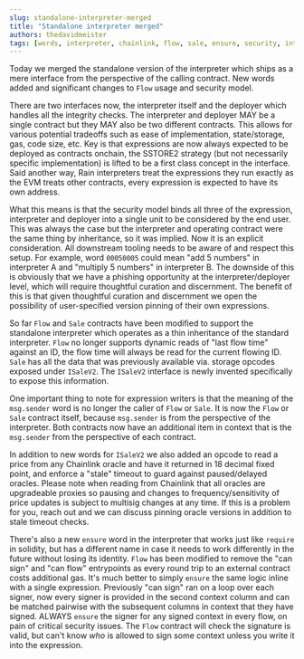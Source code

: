 ```yaml
---
slug: standalone-interpreter-merged
title: "Standalone interpreter merged"
authors: thedavidmeister
tags: [words, interpreter, chainlink, flow, sale, ensure, security, interface]
---
```


Today we merged the standalone version of the interpreter which ships as a mere
interface from the perspective of the calling contract. New words added and
significant changes to `Flow` usage and security model.

There are two interfaces now, the interpreter itself and the deployer which
handles all the integrity checks. The interpreter and deployer MAY be a single
contract but they MAY also be two different contracts. This allows for various
potential tradeoffs such as ease of implementation, state/storage, gas, code size,
etc. Key is that expressions are now always expected to be deployed as contracts
onchain, the SSTORE2 strategy (but not necessarily specific implementation) is
lifted to be a first class concept in the interface. Said another way, Rain
interpreters treat the expressions they run exactly as the EVM treats other
contracts, every expression is expected to have its own address.

What this means is that the security model binds all three of the expression,
interpreter and deployer into a single unit to be considered by the end user.
This was always the case but the interpreter and operating contract were the same
thing by inheritance, so it was implied. Now it is an explicit consideration. All
downstream tooling needs to be aware of and respect this setup. For example, word
`00050005` could mean "add 5 numbers" in interpreter A and "multiply 5 numbers"
in interpreter B. The downside of this is obviously that we have a phishing opportunity
at the interpreter/deployer level, which will require thoughtful curation and
discernment. The benefit of this is that given thoughtful curation and discernment
we open the possibility of user-specified version pinning of their own expressions.

So far `Flow` and `Sale` contracts have been modified to support the standalone
interpreter which operates as a thin inheritance of the standard interpreter.
`Flow` no longer supports dynamic reads of "last flow time" against an ID, the
flow time will always be read for the current flowing ID. `Sale` has all the data
that was previously available via. storage opcodes exposed under `ISaleV2`. The
`ISaleV2` interface is newly invented specifically to expose this information.

One important thing to note for expression writers is that the meaning of the 
`msg.sender` word is no longer the caller of `Flow` or `Sale`. It is now the
`Flow` or `Sale` contract itself, because `msg.sender` is from the perspective of
the interpreter. Both contracts now have an additional item in context that is the
`msg.sender` from the perspective of each contract.

In addition to new words for `ISaleV2` we also added an opcode to read a price
from any Chainlink oracle and have it returned in 18 decimal fixed point, and
enforce a "stale" timeout to guard against paused/delayed oracles. Please note when
reading from Chainlink that all oracles are upgradeable proxies so pausing and
changes to frequency/sensitivity of price updates is subject to multisig changes
at any time. If this is a problem for you, reach out and we can discuss pinning
oracle versions in addition to stale timeout checks.

There's also a new `ensure` word in the interpreter that works just like `require`
in solidity, but has a different name in case it needs to work differently in the
future without losing its identity. `Flow` has been modified to remove the "can sign"
and "can flow" entrypoints as every round trip to an external contract costs
additional gas. It's much better to simply `ensure` the same logic inline with a
single expression. Previously "can sign" ran on a loop over each signer, now every
signer is provided in the second context column and can be matched pairwise with
the subsequent columns in context that they have signed. ALWAYS `ensure` the signer
for any signed context in every flow, on pain of critical security issues. The
`Flow` contract will check the signature is valid, but can't know _who_ is allowed
to sign some context unless you write it into the expression.